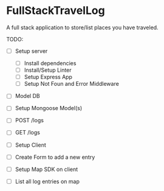 # FullStackTravelLog
A full stack application to store/list places you have traveled.

TODO:

- [ ] Setup server
  - [ ] Install dependencies
  - [ ] Install/Setup Linter
  - [ ] Setup Express App
  - [ ] Setup Not Foun and Error Middleware
- [ ] Model DB
- [ ] Setup Mongoose Model(s)
- [ ] POST /logs
- [ ] GET /logs
- [ ] Setup Client
- [ ] Create Form to add a new entry
- [ ] Setup Map SDK on client
- [ ] List all log entries on map
  
